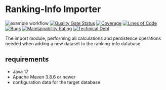 # Ranking-Info Importer

![example workflow](https://github.com/hwesselmann/ranking-info-importer/actions/workflows/ci-build.yaml/badge.svg)
[![Quality Gate Status](https://sonarcloud.io/api/project_badges/measure?project=hwesselmann_ranking-info-importer&metric=alert_status)](https://sonarcloud.io/summary/new_code?id=hwesselmann_ranking-info-importer)
[![Coverage](https://sonarcloud.io/api/project_badges/measure?project=hwesselmann_ranking-info-importer&metric=coverage)](https://sonarcloud.io/summary/new_code?id=hwesselmann_ranking-info-importer)
[![Lines of Code](https://sonarcloud.io/api/project_badges/measure?project=hwesselmann_ranking-info-importer&metric=ncloc)](https://sonarcloud.io/summary/new_code?id=hwesselmann_ranking-info-importer)
[![Bugs](https://sonarcloud.io/api/project_badges/measure?project=hwesselmann_ranking-info-importer&metric=bugs)](https://sonarcloud.io/summary/new_code?id=hwesselmann_ranking-info-importer)
[![Maintainability Rating](https://sonarcloud.io/api/project_badges/measure?project=hwesselmann_ranking-info-importer&metric=sqale_rating)](https://sonarcloud.io/summary/new_code?id=hwesselmann_ranking-info-importer)
[![Technical Debt](https://sonarcloud.io/api/project_badges/measure?project=hwesselmann_ranking-info-importer&metric=sqale_index)](https://sonarcloud.io/summary/new_code?id=hwesselmann_ranking-info-importer)

The import module, performing all calculations and persistence operations needed when adding a new dataset to the ranking-info database.

## requirements
* Java 17
* Apache Maven 3.8.6 or newer
* configuration data for the target database
